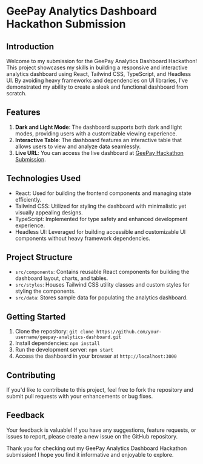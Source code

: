 # GeePay Analytics Dashboard Hackathon Submission

## Introduction

Welcome to my submission for the GeePay Analytics Dashboard Hackathon! This project showcases my skills in building a responsive and interactive analytics dashboard using React, Tailwind CSS, TypeScript, and Headless UI. By avoiding heavy frameworks and dependencies on UI libraries, I've demonstrated my ability to create a sleek and functional dashboard from scratch.

## Features

1. **Dark and Light Mode**: The dashboard supports both dark and light modes, providing users with a customizable viewing experience.
2. **Interactive Table**: The dashboard features an interactive table that allows users to view and analyze data seamlessly.
3. **Live URL**: You can access the live dashboard at [GeePay Hackathon Submission](https://geepay-hackathon-submission.vercel.app/).

## Technologies Used

- React: Used for building the frontend components and managing state efficiently.
- Tailwind CSS: Utilized for styling the dashboard with minimalistic yet visually appealing designs.
- TypeScript: Implemented for type safety and enhanced development experience.
- Headless UI: Leveraged for building accessible and customizable UI components without heavy framework dependencies.

## Project Structure

- `src/components`: Contains reusable React components for building the dashboard layout, charts, and tables.
- `src/styles`: Houses Tailwind CSS utility classes and custom styles for styling the components.
- `src/data`: Stores sample data for populating the analytics dashboard.

## Getting Started

1. Clone the repository: `git clone https://github.com/your-username/geepay-analytics-dashboard.git`
2. Install dependencies: `npm install`
3. Run the development server: `npm start`
4. Access the dashboard in your browser at `http://localhost:3000`

## Contributing

If you'd like to contribute to this project, feel free to fork the repository and submit pull requests with your enhancements or bug fixes.

## Feedback

Your feedback is valuable! If you have any suggestions, feature requests, or issues to report, please create a new issue on the GitHub repository.

Thank you for checking out my GeePay Analytics Dashboard Hackathon submission! I hope you find it informative and enjoyable to explore.
